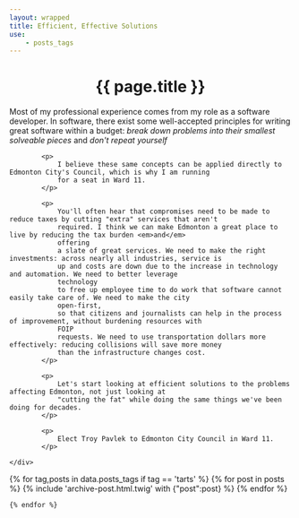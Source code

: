 ```yaml
---
layout: wrapped
title: Efficient, Effective Solutions
use:
    - posts_tags
---
```


<h1 style="text-align:center;">{{ page.title }}</h1>

<article class="is-centered post">
    <div class="post-content">
            <p>
                Most of my professional experience comes from my role as a software developer. In software, there exist some
                well-accepted principles for writing great software within a budget: <em>break down problems into their
                smallest
                solveable pieces</em> and <em>don't repeat yourself</em>
            </p>
    
            <p>
                I believe these same concepts can be applied directly to Edmonton City's Council, which is why I am running
                for a seat in Ward 11.
            </p>
    
            <p>
                You'll often hear that compromises need to be made to reduce taxes by cutting "extra" services that aren't
                required. I think we can make Edmonton a great place to live by reducing the tax burden <em>and</em>
                offering
                a slate of great services. We need to make the right investments: across nearly all industries, service is
                up and costs are down due to the increase in technology and automation. We need to better leverage
                technology
                to free up employee time to do work that software cannot easily take care of. We need to make the city
                open-first,
                so that citizens and journalists can help in the process of improvement, without burdening resources with
                FOIP
                requests. We need to use transportation dollars more effectively: reducing collisions will save more money
                than the infrastructure changes cost.
            </p>
            
            <p>
                Let's start looking at efficient solutions to the problems affecting Edmonton, not just looking at 
                "cutting the fat" while doing the same things we've been doing for decades.
            </p>
            
            <p>
                Elect Troy Pavlek to Edmonton City Council in Ward 11.
            </p>
        
    </div>
</article>


<!--<h1 class="is-centered">What I've written about it:</h1>-->
<div class="blog-archive">
    {% for tag,posts in data.posts_tags if tag == 'tarts' %}
        {% for post in posts %}
            {% include 'archive-post.html.twig' with {"post":post} %}
        {% endfor %}
        
    {% endfor %}
</div>
